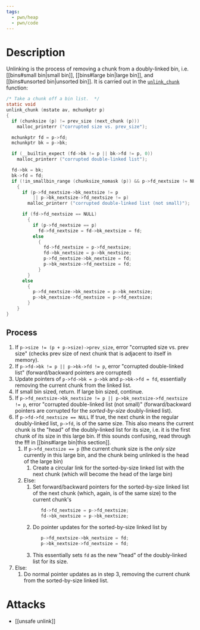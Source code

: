 ```yaml
---
tags:
  - pwn/heap
  - pwn/code
---
```

# Description
Unlinking is the process of removing a chunk from a doubly-linked bin, i.e. [[bins#small bin|small bin]], [[bins#large bin|large bin]], and [[bins#unsorted bin|unsorted bin]]. It is carried out in the [`unlink_chunk`](https://elixir.bootlin.com/glibc/glibc-2.41/source/malloc/malloc.c#L1610) function:
```c
/* Take a chunk off a bin list.  */
static void
unlink_chunk (mstate av, mchunkptr p)
{
  if (chunksize (p) != prev_size (next_chunk (p)))
    malloc_printerr ("corrupted size vs. prev_size");

  mchunkptr fd = p->fd;
  mchunkptr bk = p->bk;

  if (__builtin_expect (fd->bk != p || bk->fd != p, 0))
    malloc_printerr ("corrupted double-linked list");

  fd->bk = bk;
  bk->fd = fd;
  if (!in_smallbin_range (chunksize_nomask (p)) && p->fd_nextsize != NULL)
    {
      if (p->fd_nextsize->bk_nextsize != p
		  || p->bk_nextsize->fd_nextsize != p)
		malloc_printerr ("corrupted double-linked list (not small)");

      if (fd->fd_nextsize == NULL)
		{
		  if (p->fd_nextsize == p)
		    fd->fd_nextsize = fd->bk_nextsize = fd;
		  else
		    {
		      fd->fd_nextsize = p->fd_nextsize;
		      fd->bk_nextsize = p->bk_nextsize;
		      p->fd_nextsize->bk_nextsize = fd;
		      p->bk_nextsize->fd_nextsize = fd;
		    }
		}
	  else
		{
		  p->fd_nextsize->bk_nextsize = p->bk_nextsize;
		  p->bk_nextsize->fd_nextsize = p->fd_nextsize;
		}
    }
}
```
## Process
1. If `p->size != (p + p->size)->prev_size`, error "corrupted size vs. prev size" (checks prev size of next chunk that is adjacent to itself in memory).
2. If `p->fd->bk != p || p->bk->fd != p`, error "corrupted double-linked list" (forward/backward pointers are corrupted)
3. Update pointers of `p->fd->bk = p->bk` and `p->bk->fd = fd`, essentially removing the current chunk from the linked list.
4. If small bin sized, return. If large bin sized, continue.
5. If `p->fd_nextsize->bk_nextsize != p || p->bk_nextsize->fd_nextsize != p`, error "corrupted double-linked list (not small)" (forward/backward pointers are corrupted for the *sorted-by-size* doubly-linked list).
6. If `p->fd->fd_nextsize == NULL`
   If true, the next chunk in the regular doubly-linked list, `p->fd`, is of the same size. This also means the current chunk is the "head" of the doubly-linked list for its size, i.e. it is the first chunk of its size in this large bin. If this sounds confusing, read through the **!!!** in [[bins#large bin|this section]].
	1. If `p->fd_nextsize == p` (the current chunk size is the *only size* currently in this large bin, and the chunk being unlinked is the head of the large bin)
		1. Create a circular link for the sorted-by-size linked list with the next chunk (which will become the head of the large bin)
	2. Else:
		1. Set forward/backward pointers for the sorted-by-size linked list of the next chunk (which, again, is of the same size) to the current chunk's
		   ```c
		      fd->fd_nextsize = p->fd_nextsize;
		      fd->bk_nextsize = p->bk_nextsize;
		   ```
		2. Do pointer updates for the sorted-by-size linked list by
		   ```c
		      p->fd_nextsize->bk_nextsize = fd;
		      p->bk_nextsize->fd_nextsize = fd;
			```
		3. This essentially sets `fd` as the new "head" of the doubly-linked list for its size.
7. Else:
	1. Do normal pointer updates as in step 3, removing the current chunk from the sorted-by-size linked list.
# Attacks
- [[unsafe unlink]]